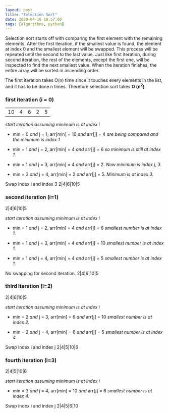 ```yaml
---
layout: post
title: "Selection Sort"
date: 2020-04-16 18:57:00
tags: [algorithms, python]
---
```


Selection sort starts off with comparing the first element with the remaining elements. After the first iteration, if the smallest value is found, the element at index 0 and the smallest element will be swapped. This process will be repeated until the second to the last value. Just like first iteration, during second iteration, the rest of the elements, except the first one, will be inspected to find the next smallest value. When the iteration finishes, the entire array will be sorted in ascending order.

The first iteration takes O(n) time since it touches every elements in the list, and it has to be done n times. Therefore selection sort takes **O (n<sup>2</sup>)**.

### first iteration (i = 0)

| | | | | |
|-|-|-|-|-|
|10|4|6|2|5|

*start iteration assuming minimum is at index i*
- min = 0 *and* j = 1, arr[min] = 10 *and* arr[j] = 4 *are being compared and the minimum is index 1*

- min = 1 *and* j = 2, arr[min] = 4 *and* arr[j] = 6 *so minimum is still at index 1.*

- min = 1 *and* j = 3, arr[min] = 4 *and* arr[j] = 2. *Now minimum is index j, 3.*

- min = 3 *and* j = 4, arr[min] = 2 *and* arr[j] = 5. *Minimum is at index 3.*

Swap index i and index 3
2|4|6|10|5


### second iteration (i=1)

2|4|6|10|5

*start iteration assuming minimum is at index i*

- min = 1 *and* j = 2, arr[min] = 4 *and* arr[j] = 6 *smallest number is at index 1.*

- min = 1 *and* j = 3, arr[min] = 4 *and* arr[j] = 10 *smallest number is at index 1.*

- min = 1 *and* j = 4, arr[min] = 4 *and* arr[j] = 5 *smallest number is at index 1.*

No swapping for second iteration.
2|4|6|10|5


### third iteration (i=2)

2|4|6|10|5


*start iteration assuming minimum is at index i*

- min = 2 *and* j = 3, arr[min] = 6 *and* arr[j] = 10 *smallest number is at index 2.*

- min = 2 *and* j = 4, arr[min] = 6 *and* arr[j] = 5 *smallest number is at index 4.*

Swap index i and index j
2|4|5|10|6


### fourth iteration (i=3)

2|4|5|10|6


*start iteration assuming minimum is at index i*

- min = 3 *and* j = 4, arr[min] = 10 *and* arr[j] = 6 *smallest number is at index 4.*

Swap index i and index j
2|4|5|6|10
